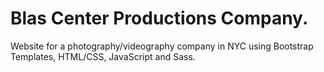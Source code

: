 # Blas Center Productions Company. 

Website for a photography/videography company in NYC using Bootstrap Templates, HTML/CSS, JavaScript and Sass. 
